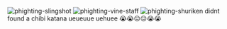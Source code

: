 ![phighting-slingshot](https://github.com/user-attachments/assets/2d864122-2322-47e3-a2d6-eb4e2d713bd0)
![phighting-vine-staff](https://github.com/user-attachments/assets/06fb0d1c-c422-4535-96e6-c91d783ed772)
![phighting-shuriken](https://github.com/user-attachments/assets/a03b78ec-f135-4221-b92c-ae00edb57798)
didnt found a chibi katana ueueuue uehuee  😭😭😔😔😭😭
